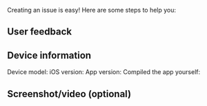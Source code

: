 Creating an issue is easy! Here are some steps to help you:

## User feedback


## Device information

Device model:
iOS version:
App version:
Compiled the app yourself: 

## Screenshot/video (optional)